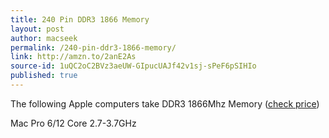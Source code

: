 ```yaml
---
title: 240 Pin DDR3 1866 Memory
layout: post
author: macseek
permalink: /240-pin-ddr3-1866-memory/
link: http://amzn.to/2anE2As
source-id: 1uQC2oC2BVz3aeUW-GIpucUAJf42v1sj-sPeF6pSIHIo
published: true
---
```

The following Apple computers take DDR3 1866Mhz Memory ([check price](http://amzn.to/2anE2As))

Mac Pro 6/12 Core 2.7-3.7GHz

